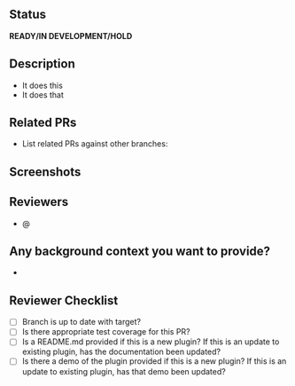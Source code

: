 ## Status
**READY/IN DEVELOPMENT/HOLD**

## Description
- It does this
- It does that

## Related PRs
- List related PRs against other branches:

## Screenshots

## Reviewers
- @

## Any background context you want to provide?
- 

## Reviewer Checklist
- [ ] Branch is up to date with target?
- [ ] Is there appropriate test coverage for this PR?
- [ ] Is a README.md provided if this is a new plugin? If this is an update to existing plugin, has the documentation been updated?
- [ ] Is there a demo of the plugin provided if this is a new plugin? If this is an update to existing plugin, has that demo been updated?